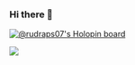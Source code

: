 ### Hi there 👋

<!--
**Rudraps07/Rudraps07** is a ✨ _special_ ✨ repository because its `README.md` (this file) appears on your GitHub profile.





Here are some ideas to get you started:

- 🔭 I’m currently working on ...
- 🌱 I’m currently learning ...
- 👯 I’m looking to collaborate on ...
- 🤔 I’m looking for help with ...
- 💬 Ask me about ...
- 📫 How to reach me: ...
- 😄 Pronouns: ...
- ⚡ Fun fact: ...
-->
[![@rudraps07's Holopin board](https://holopin.me/rudraps07)](https://holopin.io/@rudraps07)

<img
  align="center"
  src="https://github-readme-stats.vercel.app/api/?username=Rudraps07&theme=dracula"
/>
